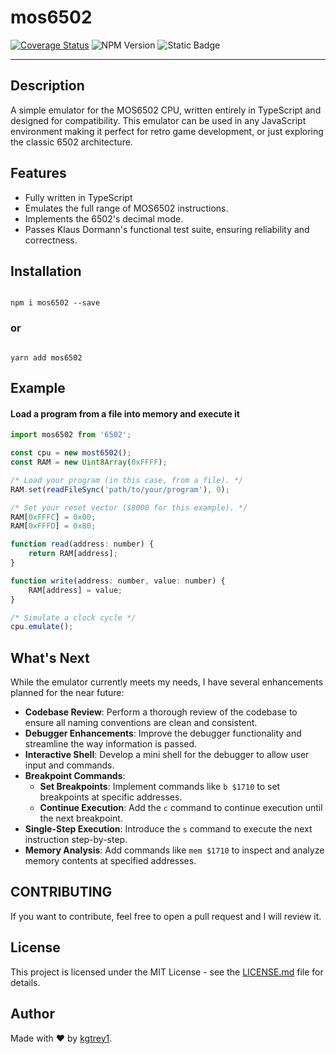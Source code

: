 # mos6502

[![Coverage Status](https://coveralls.io/repos/github/kgtrey1/kes/badge.svg?branch=master)](https://coveralls.io/github/kgtrey1/kes?branch=master)  ![NPM Version](https://img.shields.io/npm/v/mos6502)    ![Static Badge](https://img.shields.io/badge/license-mit-blue)

<hr>

## Description


A simple emulator for the MOS6502 CPU, written entirely in TypeScript and designed for compatibility. This emulator can be used in any JavaScript environment making it perfect for retro game development, or just exploring the classic 6502 architecture.


## Features


- Fully written in TypeScript
- Emulates the full range of MOS6502 instructions.
- Implements the 6502's decimal mode.
- Passes Klaus Dormann's functional test suite, ensuring reliability and correctness.


## Installation


```

npm i mos6502 --save

```


### or


```

yarn add mos6502

```


## Example
#### Load a program from a file into memory and execute it

```jsx
import mos6502 from '6502';

const cpu = new most6502();
const RAM = new Uint8Array(0xFFFF);

/* Load your program (in this case, from a file). */
RAM.set(readFileSync('path/to/your/program'), 0);

/* Set your reset vector ($8000 for this example). */
RAM[0xFFFC] = 0x00;
RAM[0xFFFD] = 0x80;

function read(address: number) {
    return RAM[address];
}

function write(address: number, value: number) {
    RAM[address] = value;
}

/* Simulate a clock cycle */
cpu.emulate();
```

## What's Next

While the emulator currently meets my needs, I have several enhancements planned for the near future:

- **Codebase Review**: Perform a thorough review of the codebase to ensure all naming conventions are clean and consistent.
- **Debugger Enhancements**: Improve the debugger functionality and streamline the way information is passed.
- **Interactive Shell**: Develop a mini shell for the debugger to allow user input and commands.
- **Breakpoint Commands**:
  - **Set Breakpoints**: Implement commands like `b $1710` to set breakpoints at specific addresses.
  - **Continue Execution**: Add the `c` command to continue execution until the next breakpoint.
- **Single-Step Execution**: Introduce the `s` command to execute the next instruction step-by-step.
- **Memory Analysis**: Add commands like `mem $1710` to inspect and analyze memory contents at specified addresses.

## CONTRIBUTING


If you want to contribute, feel free to open a pull request and I will review it.



## License


This project is licensed under the MIT License - see the [LICENSE.md](https://github.com/kgtrey1/kes/blob/master/LICENSE) file for details.


## Author


Made with ❤️ by [kgtrey1](https://github.com/kgtrey1).